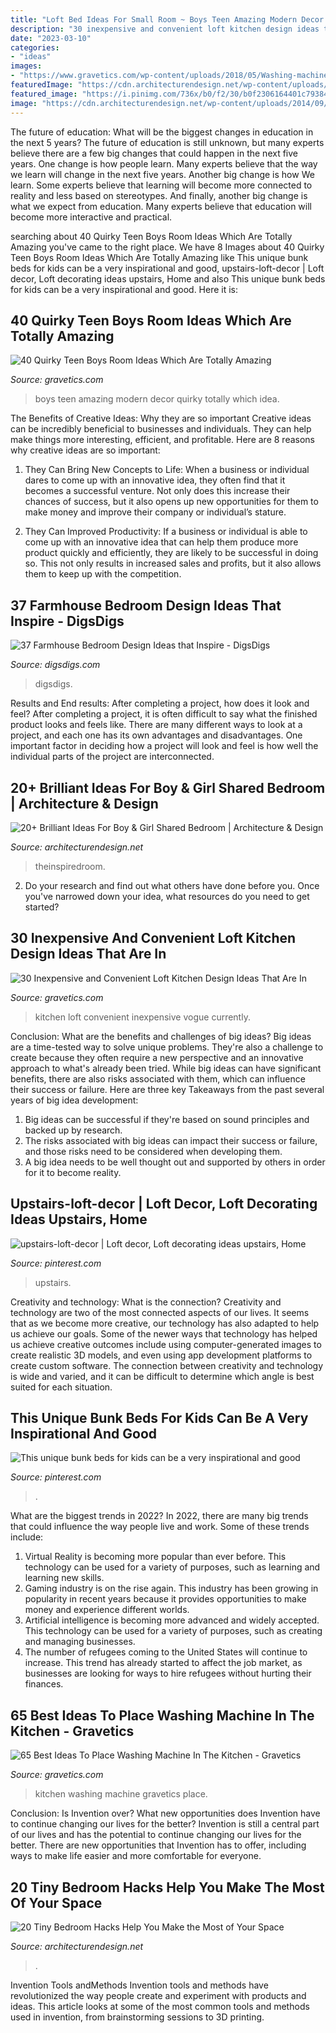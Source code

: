 ```yaml
---
title: "Loft Bed Ideas For Small Room ~ Boys Teen Amazing Modern Decor Quirky Totally Which Idea"
description: "30 inexpensive and convenient loft kitchen design ideas that are in"
date: "2023-03-10"
categories:
- "ideas"
images:
- "https://www.gravetics.com/wp-content/uploads/2018/05/Washing-machine-in-kitchen-40.jpg"
featuredImage: "https://cdn.architecturendesign.net/wp-content/uploads/2014/09/brilliant-ideas-for-tiny-bedroom-3.jpg"
featured_image: "https://i.pinimg.com/736x/b0/f2/30/b0f2306164401c79384e6cff8d20b883.jpg"
image: "https://cdn.architecturendesign.net/wp-content/uploads/2014/09/brilliant-ideas-for-tiny-bedroom-3.jpg"
---
```



The future of education: What will be the biggest changes in education in the next 5 years?
The future of education is still unknown, but many experts believe there are a few big changes that could happen in the next five years. 
One change is how people learn. Many experts believe that the way we learn will change in the next five years. 
Another big change is how We learn. Some experts believe that learning will become more connected to reality and less based on stereotypes. 
And finally, another big change is what we expect from education. Many experts believe that education will become more interactive and practical.

	

		
searching about 40 Quirky Teen Boys Room Ideas Which Are Totally Amazing you've came to the right place. We have 8 Images about 40 Quirky Teen Boys Room Ideas Which Are Totally Amazing like This unique bunk beds for kids can be a very inspirational and good, upstairs-loft-decor | Loft decor, Loft decorating ideas upstairs, Home and also This unique bunk beds for kids can be a very inspirational and good. Here it is:
		
    
## 40 Quirky Teen Boys Room Ideas Which Are Totally Amazing

<img loading=lazy src="https://www.gravetics.com/wp-content/uploads/2017/06/Modern-Room-Decor-Idea.jpg" onerror="this.onerror=null;this.src='https://tse1.mm.bing.net/th?id=OIP.yDBP20Ouolsrns_n4IY1NgHaLI&amp;pid=15.1';" alt="40 Quirky Teen Boys Room Ideas Which Are Totally Amazing">

_Source: gravetics.com_

>boys teen amazing modern decor quirky totally which idea. 

	

The Benefits of Creative Ideas: Why they are so important
Creative ideas can be incredibly beneficial to businesses and individuals. They can help make things more interesting, efficient, and profitable. Here are 8 reasons why creative ideas are so important:
1. They Can Bring New Concepts to Life: When a business or individual dares to come up with an innovative idea, they often find that it becomes a successful venture. Not only does this increase their chances of success, but it also opens up new opportunities for them to make money and improve their company or individual’s stature.

2. They Can Improved Productivity: If a business or individual is able to come up with an innovative idea that can help them produce more product quickly and efficiently, they are likely to be successful in doing so. This not only results in increased sales and profits, but it also allows them to keep up with the competition.


    
## 37 Farmhouse Bedroom Design Ideas That Inspire - DigsDigs

<img loading=lazy src="https://www.digsdigs.com/photos/farmhouse-bedroom-design-ideas-that-inspire-26-554x788.jpg" onerror="this.onerror=null;this.src='https://tse1.mm.bing.net/th?id=OIP.-Ipzi09bsSqZUpoPBXzTogHaKi&amp;pid=15.1';" alt="37 Farmhouse Bedroom Design Ideas that Inspire - DigsDigs">

_Source: digsdigs.com_

>digsdigs. 

	

Results and End results: After completing a project, how does it look and feel?
After completing a project, it is often difficult to say what the finished product looks and feels like. There are many different ways to look at a project, and each one has its own advantages and disadvantages. One important factor in deciding how a project will look and feel is how well the individual parts of the project are interconnected.

    
## 20+ Brilliant Ideas For Boy &amp; Girl Shared Bedroom | Architecture &amp; Design

<img loading=lazy src="https://cdn.architecturendesign.net/wp-content/uploads/2015/05/AD-Shared-Bedroom-Boy-Girl-11.jpg" onerror="this.onerror=null;this.src='https://tse2.mm.bing.net/th?id=OIP.M9NgNSClFaWhnGIqWUev_AHaJ4&amp;pid=15.1';" alt="20+ Brilliant Ideas For Boy &amp; Girl Shared Bedroom | Architecture &amp; Design">

_Source: architecturendesign.net_

>theinspiredroom. 

	

2. Do your research and find out what others have done before you. Once you've narrowed down your idea, what resources do you need to get started? 

    
## 30 Inexpensive And Convenient Loft Kitchen Design Ideas That Are In

<img loading=lazy src="https://www.gravetics.com/wp-content/uploads/2017/09/Exclusive-Loft-Kitchen-Design.jpg" onerror="this.onerror=null;this.src='https://tse1.mm.bing.net/th?id=OIP.PpcNXgaiCN6ZuWFPbu3vKwHaJR&amp;pid=15.1';" alt="30 Inexpensive and Convenient Loft Kitchen Design Ideas That Are In">

_Source: gravetics.com_

>kitchen loft convenient inexpensive vogue currently. 

	

Conclusion: What are the benefits and challenges of big ideas?
Big ideas are a time-tested way to solve unique problems. They're also a challenge to create because they often require a new perspective and an innovative approach to what's already been tried. While big ideas can have significant benefits, there are also risks associated with them, which can influence their success or failure. Here are three key Takeaways from the past several years of big idea development: 
1. Big ideas can be successful if they're based on sound principles and backed up by research.
2. The risks associated with big ideas can impact their success or failure, and those risks need to be considered when developing them.
3. A big idea needs to be well thought out and supported by others in order for it to become reality.

    
## Upstairs-loft-decor | Loft Decor, Loft Decorating Ideas Upstairs, Home

<img loading=lazy src="https://i.pinimg.com/736x/a5/f8/96/a5f8962b5c27436655957f8ce6ec4bd5.jpg" onerror="this.onerror=null;this.src='https://tse2.mm.bing.net/th?id=OIP.eTHZPvStfzhhYlCMIrxQVwHaLH&amp;pid=15.1';" alt="upstairs-loft-decor | Loft decor, Loft decorating ideas upstairs, Home">

_Source: pinterest.com_

>upstairs. 

	

Creativity and technology: What is the connection?
Creativity and technology are two of the most connected aspects of our lives. It seems that as we become more creative, our technology has also adapted to help us achieve our goals. Some of the newer ways that technology has helped us achieve creative outcomes include using computer-generated images to create realistic 3D models, and even using app development platforms to create custom software. The connection between creativity and technology is wide and varied, and it can be difficult to determine which angle is best suited for each situation.

    
## This Unique Bunk Beds For Kids Can Be A Very Inspirational And Good

<img loading=lazy src="https://i.pinimg.com/736x/b0/f2/30/b0f2306164401c79384e6cff8d20b883.jpg" onerror="this.onerror=null;this.src='https://tse3.mm.bing.net/th?id=OIP.x7Al-5a6H0IQWw0b-WuRkgHaLG&amp;pid=15.1';" alt="This unique bunk beds for kids can be a very inspirational and good">

_Source: pinterest.com_

>. 

	

What are the biggest trends in 2022?
In 2022, there are many big trends that could influence the way people live and work. Some of these trends include: 
1) Virtual Reality is becoming more popular than ever before. This technology can be used for a variety of purposes, such as learning and learning new skills. 
2) Gaming industry is on the rise again. This industry has been growing in popularity in recent years because it provides opportunities to make money and experience different worlds. 
3) Artificial intelligence is becoming more advanced and widely accepted. This technology can be used for a variety of purposes, such as creating and managing businesses. 
4) The number of refugees coming to the United States will continue to increase. This trend has already started to affect the job market, as businesses are looking for ways to hire refugees without hurting their finances.

    
## 65 Best Ideas To Place Washing Machine In The Kitchen - Gravetics

<img loading=lazy src="https://www.gravetics.com/wp-content/uploads/2018/05/Washing-machine-in-kitchen-40.jpg" onerror="this.onerror=null;this.src='https://tse4.mm.bing.net/th?id=OIP.Nzl_EhG90vMPNknbc23o0gHaLH&amp;pid=15.1';" alt="65 Best Ideas To Place Washing Machine In The Kitchen - Gravetics">

_Source: gravetics.com_

>kitchen washing machine gravetics place. 

	

Conclusion: Is Invention over? What new opportunities does Invention have to continue changing our lives for the better?
Invention is still a central part of our lives and has the potential to continue changing our lives for the better. There are new opportunities that Invention has to offer, including ways to make life easier and more comfortable for everyone.

    
## 20 Tiny Bedroom Hacks Help You Make The Most Of Your Space

<img loading=lazy src="https://cdn.architecturendesign.net/wp-content/uploads/2014/09/brilliant-ideas-for-tiny-bedroom-3.jpg" onerror="this.onerror=null;this.src='https://tse3.mm.bing.net/th?id=OIP.NwGbqJJzj9FTGxzvawxOUgHaKu&amp;pid=15.1';" alt="20 Tiny Bedroom Hacks Help You Make the Most of Your Space">

_Source: architecturendesign.net_

>. 

	

Invention Tools andMethods
Invention tools and methods have revolutionized the way people create and experiment with products and ideas. This article looks at some of the most common tools and methods used in invention, from brainstorming sessions to 3D printing.

